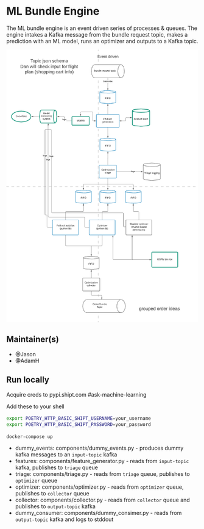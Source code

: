 # ML Bundle Engine
The ML bundle engine is an event driven series of processes & queues. 
The engine intakes a Kafka message from the bundle request topic, makes a prediction with an ML model, runs an optimizer and outputs to a Kafka topic.

![Engine Architecture](./docs/assets/ml-bundling-architecture.png)

## Maintainer(s)
 - @Jason
 - @AdamH

## Run locally
Acquire creds to pypi.shipt.com #ask-machine-learning

Add these to your shell

```bash
export POETRY_HTTP_BASIC_SHIPT_USERNAME=your_username
export POETRY_HTTP_BASIC_SHIPT_PASSWORD=your_password
```

`docker-compose up`

- dummy_events: components/dummy_events.py - produces dummy kafka messages to an `input-topic` kafka
- features: components/feature_generator.py - reads from `input-topic` kafka, publishes to `triage` queue
- triage: components/triage.py - reads from `triage` queue, publishes to `optimizer` queue
- optimizer: components/optimizer.py - reads from `optimizer` queue, publishes to `collector` queue
- collector: components/collector.py - reads from `collector` queue and publishes to `output-topic` kafka
- dummy_consumer: components/dummy_consimer.py - reads from `output-topic` kafka and logs to stddout
